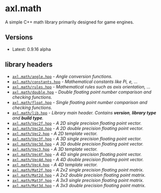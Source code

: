 # axl.math

A simple C++ math library primarily designed for game engines.

## Versions

- Latest: 0.9.16 alpha

## library headers

- [`axl.math/angle.hpp`](/include/axl.math/angle.hpp) - *Angle conversion functions.*
- [`axl.math/constants.hpp`](/include/axl.math/constants.hpp) - *Mathematical constants like Pi, e, ...*
- [`axl.math/rules.hpp`](/include/axl.math/rules.hpp) - *Mathematical rules such as axis orientation, ...*
- [`axl.math/double.hpp`](/include/axl.math/double.hpp) - *Double floating point number comparison and checking functions.*
- [`axl.math/float.hpp`](/include/axl.math/float.hpp) - *Single floating point number comparison and checking functions.*
- [`axl.math/lib.hpp`](/include/axl.math/lib.hpp) - *Library main header. Contains ***version***, ***library type*** and ***build type***.*
- [`axl.math/Vec2f.hpp`](/include/axl.math/Vec2f.hpp) - *A 2D single precision floating point vector.*
- [`axl.math/Vec2d.hpp`](/include/axl.math/Vec2d.hpp) - *A 2D double precision floating point vector.*
- [`axl.math/Vec2.hpp`](/include/axl.math/Vec2.hpp) - *A 2D template vector.*
- [`axl.math/Vec3f.hpp`](/include/axl.math/Vec3f.hpp) - *A 3D single precision floating point vector.*
- [`axl.math/Vec3d.hpp`](/include/axl.math/Vec3d.hpp) - *A 3D double precision floating point vector.*
- [`axl.math/Vec3.hpp`](/include/axl.math/Vec3.hpp) - *A 3D template vector.*
- [`axl.math/Vec4f.hpp`](/include/axl.math/Vec4f.hpp) - *A 4D single precision floating point vector.*
- [`axl.math/Vec4d.hpp`](/include/axl.math/Vec4d.hpp) - *A 4D double precision floating point vector.*
- [`axl.math/Vec4.hpp`](/include/axl.math/Vec4.hpp) - *A 4D template vector.*
- [`axl.math/Mat2f.hpp`](/include/axl.math/Mat2f.hpp) - *A 2x2 single precision floating point matrix.*
- [`axl.math/Mat2d.hpp`](/include/axl.math/Mat2d.hpp) - *A 2x2 double precision floating point matrix.*
- [`axl.math/Mat3f.hpp`](/include/axl.math/Mat3f.hpp) - *A 3x3 single precision floating point matrix.*
- [`axl.math/Mat3d.hpp`](/include/axl.math/Mat3d.hpp) - *A 3x3 double precision floating point matrix.*
